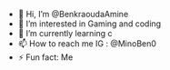 - 👋 Hi, I’m @BenkraoudaAmine
- 👀 I’m interested in Gaming and coding
- 🌱 I’m currently learning c
- 📫 How to reach me IG : @MinoBen0
- ⚡ Fun fact: Me
